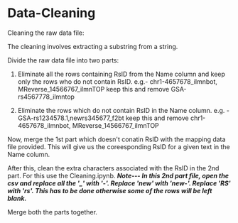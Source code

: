 # Data-Cleaning

Cleaning the raw data file:

The cleaning involves extracting a substring from a string.

Divide the raw data file into two parts:
1. Eliminate all the rows containing RsID from the Name column and keep only the rows who do not contain RsID.
   e.g.- chr1-4657678_ilmnbot, MReverse_14566767_ilmnTOP keep this and remove GSA-rs4567778_ilmntop

2. Eliminate the rows which do not contain RsID in the Name column.
   e.g. - GSA-rs1234578.1,newrs345677_f2bt keep this and remove chr1-4657678_ilmnbot, MReverse_14566767_ilmnTOP

Now, merge the 1st part which doesn't conatin RsID with the mapping data file provided. 
This will give us the coreesponding RsID for a given text in the Name column.

After this, clean the extra characters associated with the RsID in the 2nd part. For this use the Cleaning.ipynb.
***Note--- In this 2nd part file, open the csv and replace all the '_' with '-'. Replace 'new' with 'new-'. Replace 'RS' with 'rs'.
           This has to be done otherwise some of the rows will be left blank.***

Merge both the parts together.
